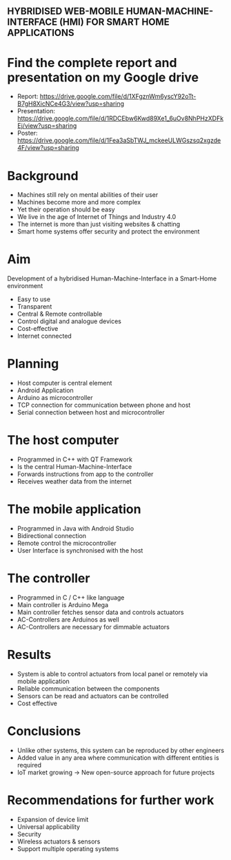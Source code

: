 ## HYBRIDISED WEB-MOBILE HUMAN-MACHINE-INTERFACE (HMI) FOR SMART HOME APPLICATIONS

# Find the complete report and presentation on my Google drive
- Report: https://drive.google.com/file/d/1XFgznWm6yscY92oTt-B7gH8XicNCe4G3/view?usp=sharing
- Presentation: https://drive.google.com/file/d/1RDCEbw6Kwd89Xe1_6uOv8NhPHzXDFkEj/view?usp=sharing
- Poster: https://drive.google.com/file/d/1Fea3aSbTWJ_mckeeULWGszsq2xgzde4F/view?usp=sharing

# Background
- Machines still rely on mental abilities of their user
- Machines become more and more complex
- Yet their operation should be easy
- We live in the age of Internet of Things and Industry 4.0
- The internet is more than just visiting websites & chatting
- Smart home systems offer security and protect the environment


# Aim
Development of a hybridised Human-Machine-Interface in a Smart-Home environment
- Easy to use
- Transparent
- Central & Remote controllable
- Control digital and analogue devices
- Cost-effective
- Internet connected

# Planning
- Host computer is central element
- Android Application
- Arduino as microcontroller
- TCP connection for communication between phone and host
- Serial connection between host and microcontroller

# The host computer
- Programmed in C++ with QT Framework
- Is the central Human-Machine-Interface
- Forwards instructions from app to the controller
- Receives weather data from the internet

# The mobile application
- Programmed in Java with Android Studio
- Bidirectional connection
- Remote control the microcontroller
- User Interface is synchronised
with the host

# The controller
- Programmed in C / C++ like language
- Main controller is Arduino Mega
- Main controller fetches sensor data and controls actuators
- AC-Controllers are Arduinos as well
- AC-Controllers are necessary for dimmable actuators

# Results
- System is able to control actuators from local panel or remotely via mobile application
- Reliable communication between the components
- Sensors can be read and actuators can be controlled
- Cost effective

# Conclusions
- Unlike other systems, this system can be reproduced by other engineers
- Added value in any area where communication with different entities
is required
- IoT market growing -> New open-source approach for future projects

# Recommendations for further work
- Expansion of device limit
- Universal applicability
- Security
- Wireless actuators & sensors
- Support multiple operating systems

